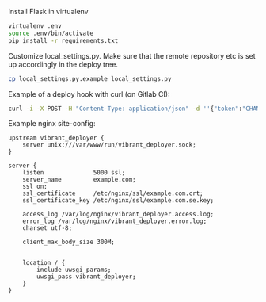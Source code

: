 
Install Flask in virtualenv

```bash
virtualenv .env
source .env/bin/activate
pip install -r requirements.txt
```

Customize local_settings.py. Make sure that the remote repository etc is set up accordingly in the deploy tree.

```bash
cp local_settings.py.example local_settings.py
```

Example of a deploy hook with curl (on Gitlab CI):

```bash
curl -i -X POST -H "Content-Type: application/json" -d ''{"token":"CHANGEME", "ref": "''"$CI_BUILD_REF"''"}'' https://example.com:5000/deploy/
```

Example nginx site-config:
```nginx
upstream vibrant_deployer {
    server unix:///var/www/run/vibrant_deployer.sock;
}

server {
    listen              5000 ssl;
    server_name         example.com;
    ssl on;
    ssl_certificate     /etc/nginx/ssl/example.com.crt;
    ssl_certificate_key /etc/nginx/ssl/example.com.se.key;

    access_log /var/log/nginx/vibrant_deployer.access.log;
    error_log /var/log/nginx/vibrant_deployer.error.log;
    charset utf-8;

    client_max_body_size 300M;


    location / {
        include uwsgi_params;
        uwsgi_pass vibrant_deployer;
    }
}
```

